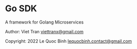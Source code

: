 # Go SDK

A framework for Golang Microservices

Author: Viet Tran <viettranx@gmail.com>

Copyright: 2022 Le Quoc Binh <lequocbinh.contact@gmail.com>